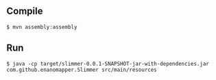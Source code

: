 Compile
-------

    $ mvn assembly:assembly

Run
---

    $ java -cp target/slimmer-0.0.1-SNAPSHOT-jar-with-dependencies.jar com.github.enanomapper.Slimmer src/main/resources
